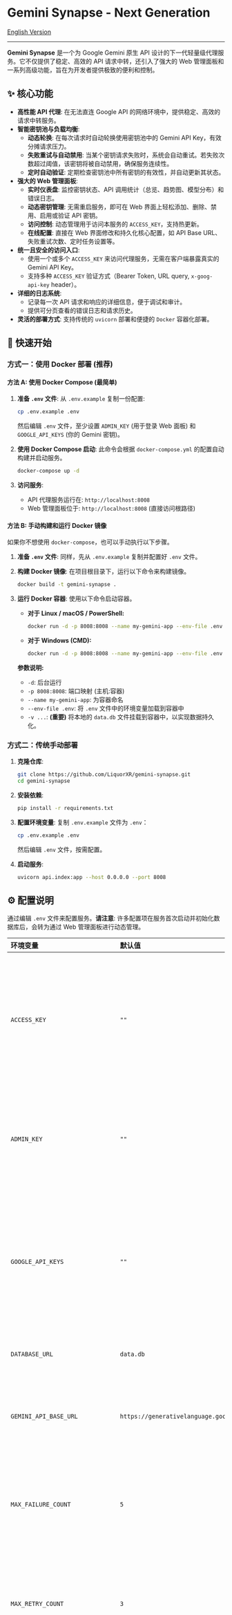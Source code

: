 # Gemini Synapse - Next Generation

[English Version](README.md)

---

**Gemini Synapse** 是一个为 Google Gemini 原生 API 设计的下一代轻量级代理服务。它不仅提供了稳定、高效的 API 请求中转，还引入了强大的 Web 管理面板和一系列高级功能，旨在为开发者提供极致的便利和控制。

## ✨ 核心功能

-   **高性能 API 代理**: 在无法直连 Google API 的网络环境中，提供稳定、高效的请求中转服务。
-   **智能密钥池与负载均衡**:
    -   **动态轮换**: 在每次请求时自动轮换使用密钥池中的 Gemini API Key，有效分摊请求压力。
    -   **失败重试与自动禁用**: 当某个密钥请求失败时，系统会自动重试。若失败次数超过阈值，该密钥将被自动禁用，确保服务连续性。
    -   **定时自动验证**: 定期检查密钥池中所有密钥的有效性，并自动更新其状态。
-   **强大的 Web 管理面板**:
    -   **实时仪表盘**: 监控密钥状态、API 调用统计（总览、趋势图、模型分布）和错误日志。
    -   **动态密钥管理**: 无需重启服务，即可在 Web 界面上轻松添加、删除、禁用、启用或验证 API 密钥。
    -   **访问控制**: 动态管理用于访问本服务的 `ACCESS_KEY`，支持热更新。
    -   **在线配置**: 直接在 Web 界面修改和持久化核心配置，如 API Base URL、失败重试次数、定时任务设置等。
-   **统一且安全的访问入口**:
    -   使用一个或多个 `ACCESS_KEY` 来访问代理服务，无需在客户端暴露真实的 Gemini API Key。
    -   支持多种 `ACCESS_KEY` 验证方式（Bearer Token, URL query, `x-goog-api-key` header）。
-   **详细的日志系统**:
    -   记录每一次 API 请求和响应的详细信息，便于调试和审计。
    -   提供可分页查看的错误日志和请求历史。
-   **灵活的部署方式**: 支持传统的 `uvicorn` 部署和便捷的 `Docker` 容器化部署。

## 🚀 快速开始

### 方式一：使用 Docker 部署 (推荐)

#### 方法 A: 使用 Docker Compose (最简单)

1.  **准备 `.env` 文件**:
    从 `.env.example` 复制一份配置:
    ```bash
    cp .env.example .env
    ```
    然后编辑 `.env` 文件，至少设置 `ADMIN_KEY` (用于登录 Web 面板) 和 `GOOGLE_API_KEYS` (你的 Gemini 密钥)。

2.  **使用 Docker Compose 启动**:
    此命令会根据 `docker-compose.yml` 的配置自动构建并启动服务。
    ```bash
    docker-compose up -d
    ```

3.  **访问服务**:
    -   API 代理服务运行在: `http://localhost:8008`
    -   Web 管理面板位于: `http://localhost:8008` (直接访问根路径)

#### 方法 B: 手动构建和运行 Docker 镜像

如果你不想使用 `docker-compose`，也可以手动执行以下步骤。

1.  **准备 `.env` 文件**:
    同样，先从 `.env.example` 复制并配置好 `.env` 文件。

2.  **构建 Docker 镜像**:
    在项目根目录下，运行以下命令来构建镜像。
    ```bash
    docker build -t gemini-synapse .
    ```

3.  **运行 Docker 容器**:
    使用以下命令启动容器。
    -   **对于 Linux / macOS / PowerShell:**
        ```bash
        docker run -d -p 8008:8008 --name my-gemini-app --env-file .env -v "$(pwd)/data.db:/app/data.db" gemini-synapse
        ```
    -   **对于 Windows (CMD):**
        ```bash
        docker run -d -p 8008:8008 --name my-gemini-app --env-file .env -v "%cd%\\data.db:/app/data.db" gemini-synapse
        ```
    
    **参数说明:**
    - `-d`: 后台运行
    - `-p 8008:8008`: 端口映射 (主机:容器)
    - `--name my-gemini-app`: 为容器命名
    - `--env-file .env`: 将 `.env` 文件中的环境变量加载到容器中
    - `-v ...`: **(重要)** 将本地的 `data.db` 文件挂载到容器中，以实现数据持久化。

### 方式二：传统手动部署

1.  **克隆仓库**:
    ```bash
    git clone https://github.com/LiquorXR/gemini-synapse.git
    cd gemini-synapse
    ```

2.  **安装依赖**:
    ```bash
    pip install -r requirements.txt
    ```

3.  **配置环境变量**:
    复制 `.env.example` 文件为 `.env`：
    ```bash
    cp .env.example .env
    ```
    然后编辑 `.env` 文件，按需配置。

4.  **启动服务**:
    ```bash
    uvicorn api.index:app --host 0.0.0.0 --port 8008
    ```

## ⚙️ 配置说明

通过编辑 `.env` 文件来配置服务。**请注意**: 许多配置项在服务首次启动并初始化数据库后，会转为通过 Web 管理面板进行动态管理。

| 环境变量 | 默认值 | 说明 |
| :--- | :--- | :--- |
| `ACCESS_KEY` | `""` | 访问本代理服务的密钥，支持多个，用逗号分隔。**首次启动后可在 Web 面板管理**。 |
| `ADMIN_KEY` | `""` | 登录 Web 管理面板的密码。**首次启动后可在 Web 面板修改**。 |
| `GOOGLE_API_KEYS` | `""` | 你的 Google Gemini API 密钥，支持多个，用逗号分隔。**首次启动后可在 Web 面板管理**。 |
| `DATABASE_URL` | `data.db` | SQLite 数据库文件的路径。 |
| `GEMINI_API_BASE_URL` | `https://generativelanguage.googleapis.com` | Google API 的上游地址。**可在 Web 面板修改**。 |
| `MAX_FAILURE_COUNT` | `5` | 密钥连续失败多少次后被禁用。**可在 Web 面板修改**。 |
| `MAX_RETRY_COUNT` | `3` | 单个密钥请求失败后的最大重试次数。**可在 Web 面板修改**。 |
| `VALIDATION_MODEL` | `gemini-1.5-flash-latest` | 用于自动验证密钥有效性的模型。**可在 Web 面板修改**。 |
| `KEY_VALIDATION_INTERVAL_HOURS` | `1` | 定时验证密钥的间隔（小时）。**可在 Web 面板修改**。 |
| `SCHEDULER_TIMEZONE` | `Asia/Shanghai` | 定时任务的时区。**可在 Web 面板修改**。 |
| `ERROR_LOG_RETENTION_DAYS` | `15` | 错误日志的保留天数。**可在 Web 面板修改**。 |
| `REQUEST_LOG_RETENTION_DAYS` | `30` | 请求历史的保留天数。**可在 Web 面板修改**。 |

## 💡 如何使用

### 1. 登录 Web 管理面板

-   打开浏览器，访问 `http://<你的服务器IP>:8008`。
-   输入你在 `.env` 中设置的 `ADMIN_KEY` 进行登录。
-   在面板中，你可以管理所有 Gemini API 密钥、访问密钥和系统配置。

### 2. 对接客户端

将你的第三方客户端或应用配置为使用本代理服务：

-   **API 端点 / Base URL**: `http://<你的服务器IP>:8008`
-   **API 密钥**: 填入你在 `.env` 或 Web 面板中设置的 `ACCESS_KEY` 之一。

请求将自动通过代理转发至 Gemini API，并享受密钥负载均衡、失败重试等所有高级功能。

## 🌐 公网访问 (内网穿透)

如果你的服务部署在没有公网 IP 的设备上（例如家庭网络、办公室或 Termux 环境），你可以使用内网穿透工具将其安全地暴露到公网上。这里我们推荐使用 **Cloudflare Tunnel**，因为它完全免费、稳定，并且能自动为你配置 HTTPS。

### 使用 Cloudflare Tunnel (推荐)

**注意**: 在某些较旧的 Android 内核上，Termux 用户运行 `cloudflared tunnel login` 可能会遇到 `SIGSYS: bad system call` 错误。这是因为 `cloudflared` 尝试调用一个当前系统不支持的系统调用来打开浏览器。下面的 **Token 认证方法** 可以完美绕过此问题，是官方推荐的服务器和 Termux 环境部署方式。

#### 步骤 1: 下载 `cloudflared` 客户端

在你的服务器或 Termux 环境中，根据你的系统架构下载对应的 `cloudflared` 客户端。

*   **对于 Linux (x86_64):**
    ```bash
    curl -L https://github.com/cloudflare/cloudflared/releases/latest/download/cloudflared-linux-amd64 -o cloudflared
    ```
*   **对于 Linux (ARM64, 例如 Termux):**
    ```bash
    curl -L https://github.com/cloudflare/cloudflared/releases/latest/download/cloudflared-linux-arm64 -o cloudflared
    ```

下载后，赋予其执行权限：
```bash
chmod +x cloudflared
```

#### 步骤 2: 在 Cloudflare 控制台创建隧道并获取 Token

1.  在你的**电脑或手机浏览器**上，访问 [Cloudflare Zero Trust 控制台](https://one.dash.cloudflare.com/) 并登录。
2.  在左侧边栏，找到并点击 **Access** -> **Tunnels**。
3.  点击 **Create a tunnel** 按钮。
4.  选择 **Cloudflared** 作为连接器类型，点击 **Next**。
5.  **为你的隧道命名** (例如 `gemini-termux`)，然后点击 **Save tunnel**。
6.  在下一个页面，你会看到不同操作系统的安装指令。**请忽略这些指令**，我们只需要页面上显示的 **Token**。它是一长串字符，请**复制**它。

#### 步骤 3: 在 Termux 或服务器上运行隧道

回到你的 Termux/服务器，执行以下命令。请将 `<Your-Token-Here>` 替换为您刚刚从 Cloudflare 网站复制的真实 Token。

```bash
./cloudflared tunnel --no-autoupdate run --token <Your-Token-Here>
```
此时，你的设备和 Cloudflare 之间已经建立了安全的连接。

#### 步骤 4: 配置公网域名并指向本地服务

1.  回到浏览器中的 Cloudflare Tunnels 控制台。你应该能看到刚刚创建的隧道状态为 **"Connected"**。
2.  点击你的隧道名称，然后切换到 **Public Hostname** 标签页。
3.  点击 **Add a public hostname**。
4.  在 **Service** 部分，将 **Type** 设置为 `HTTP`，并将 **URL** 设置为 `localhost:8008` (这是 Gemini Synapse 服务的地址)。
5.  点击 **Save hostname**。

完成！Cloudflare 会自动为你分配一个 `.trycloudflare.com` 的域名（或使用你自己的域名），并将其指向你在本地运行的服务。现在，你可以通过这个公网地址访问你的应用了。为了让它在后台稳定运行，建议配合 `tmux` 或 `screen` 等工具使用。
